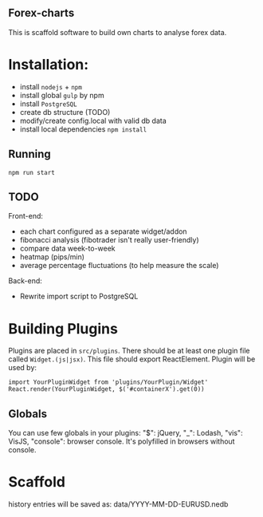 Forex-charts
---
This is scaffold software to build own charts to analyse forex data.

Installation:
====
- install `nodejs` + `npm`
- install global `gulp` by npm
- install `PostgreSQL`
- create db structure (TODO)
- modify/create config.local with valid db data
- install local dependencies `npm install`

Running
----
`npm run start`

TODO
---
Front-end:
- each chart configured as a separate widget/addon
- fibonacci analysis (fibotrader isn't really user-friendly)
- compare data week-to-week
- heatmap (pips/min)
- average percentage fluctuations (to help measure the scale)

Back-end:
- Rewrite import script to PostgreSQL


Building Plugins
====
Plugins are placed in `src/plugins`. There should be at least one
plugin file called `Widget.(js|jsx)`. This file should export ReactElement.
Plugin will be used by:
```
import YourPluginWidget from 'plugins/YourPlugin/Widget'
React.render(YourPluginWidget, $('#containerX').get(0))
```

Globals
----
You can use few globals in your plugins:
"$": jQuery,
"_": Lodash,
"vis": VisJS,
"console": browser console. It's polyfilled in browsers without console.

Scaffold
====
history entries will be saved as:
data/YYYY-MM-DD-EURUSD.nedb

